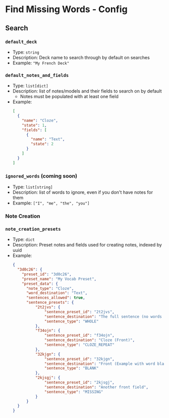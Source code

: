 # Find Missing Words - Config

## Search

### `default_deck`

- Type: `string`
- Description: Deck name to search through by default on searches
- Example: `"My French Deck"`

### `default_notes_and_fields`

- Type: `list[dict]`
- Description: list of notes/models and their fields to search on by default
  - Notes must be populated with at least one field
- Example:
    ```json
    [
      {
        "name": "Cloze", 
        "state": 1, 
        "fields": [
          {
            "name": "Text", 
            "state": 2
          }
        ]
      }
    ]
    ```

### `ignored_words` (coming soon)

- Type: `list[string]`
- Description: list of words to ignore, even if you don't have notes for them
- Example: `["I", "me", "the", "you"]`

### Note Creation

### `note_creation_presets`

- Type: `dict`
- Description: Preset notes and fields used for creating notes, indexed by uuid
- Example:
    ```json
    {
      "3d0c26": {
        "preset_id": "3d0c26",
        "preset_name": "My Vocab Preset",
        "preset_data": {
          "note_type": "Cloze",
          "word_destination": "Text",
          "sentences_allowed": true,
          "sentence_presets": {
              "2t2jvs": {
                  "sentence_preset_id": "2t2jvs",
                  "sentence_destination": "The full sentence (no words blanked out)",
                  "sentence_type": "WHOLE"
              },
              "f34ojn": {
                  "sentence_preset_id": "f34ojn",
                  "sentence_destination": "Cloze (Front)",
                  "sentence_type": "CLOZE_REPEAT"
              },
              "32kjgn": {
                  "sentence_preset_id": "32kjgn",
                  "sentence_destination": "Front (Example with word blanked out or missing)",
                  "sentence_type": "BLANK"
              },
              "2kjsgj": {
                  "sentence_preset_id": "2kjsgj",
                  "sentence_destination": "Another front field",
                  "sentence_type": "MISSING"
              }
          }
      }
    }
    ```

